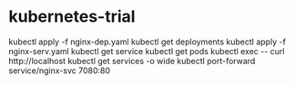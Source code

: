 # kubernetes-trial
kubectl apply -f nginx-dep.yaml
kubectl get deployments
kubectl apply -f nginx-serv.yaml
kubectl get service
kubectl get pods
kubectl exec <nginxdeploymentpodname> -- curl http://localhost
kubectl get services -o wide
kubectl port-forward service/nginx-svc 7080:80
